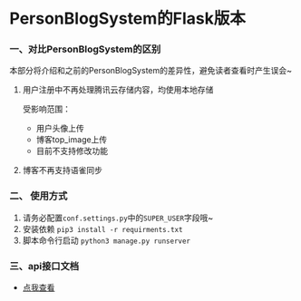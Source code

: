 # PersonBlogSystem的Flask版本

### 一、对比PersonBlogSystem的区别

   本部分将介绍和之前的PersonBlogSystem的差异性，避免读者查看时产生误会~

1. 用户注册中不再处理腾讯云存储内容，均使用本地存储

   受影响范围：

    - 用户头像上传
    - 博客top_image上传
    - 目前不支持修改功能

2. 博客不再支持语雀同步

### 二、 使用方式

1. 请务必配置`conf.settings.py`中的`SUPER_USER`字段哦~
2. 安装依赖 `pip3 install -r requirments.txt`
3. 脚本命令行启动 `python3 manage.py runserver`

### 三、api接口文档

- [点我查看](./docs/APIDocuments.md)